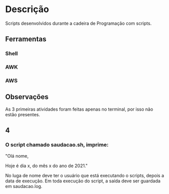# Descrição
Scripts desenvolvidos durante a cadeira de Programação com scripts.

## Ferramentas

### Shell
### AWK
### AWS

## Observações

As 3 primeiras atividades foram feitas apenas no terminal, por isso não estão presentes.

## 4

### O script chamado saudacao.sh, imprime:
"Olá nome,

Hoje é dia x, do mês x do ano de 2021."

No luga de nome deve ter o usuário que está executando o scripts, depois a data de execução. Em toda execução do script, a saída deve ser guardada em saudacao.log.
